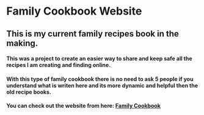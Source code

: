 # Family Cookbook Website


## This is my current family recipes book in the making. 

#### This was a project to create an easier way to share and keep safe all the recipes I am creating and finding online. 
#### With this type of family cookbook there is no need to ask 5 people if you understand what is writen here and its more dynamic and helpful then the old recipe books.

#### You can check out the website from here: [Family Cookbook](family-cookbook-t.vercel.app)

